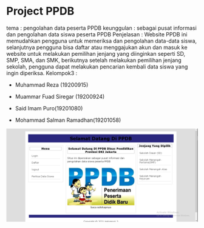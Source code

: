 # Project PPDB
tema : pengolahan data peserta PPDB
keunggulan : sebagai pusat informasi dan pengolahan data siswa peserta PPDB
Penjelasan : Website PPDB ini memudahkan pengguna untuk memeriksa dan pengolahan data-data siswa, selanjutnya pengguna bisa daftar atau menggajukan akun dan masuk ke website untuk melakukan pemilihan jenjang yang diinginkan seperti SD, SMP, SMA, dan SMK, berikutnya setelah melakukan pemilihan jenjang sekolah, pengguna dapat melakukan pencarian kembali data siswa yang ingin diperiksa.
Kelompok3 :

- Muhammad Reza (19200915)

- Muammar Fuad Siregar (19200924)

- Said Imam Puro(19201080)

- Mohammad Salman Ramadhan(19201058) 

![link](Images/ss.png)
